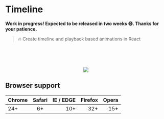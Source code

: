 # Timeline

**Work in progress! Expected to be released in two weeks 😅. Thanks for your patience.**

> 🔥 Create timeline and playback based animations in React

<br/><br/><br/>
<p align="center">
  <img src="https://i.gyazo.com/92335601b07bd758f45bb64ca8bac912.gif" />
</p>

## Browser support

| Chrome        | Safari        | IE / EDGE  | Firefox  | Opera |
| ------------- |:-------------:| -----: | -----: | -----: |
| 24+    | 6+ | 10+ | 32+ | 15+
